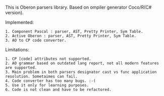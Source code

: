 This is Oberon parsers library.
Based on ompiler generator Coco/R(C# version).

Implemented:

	1. Component Pascal : parser, AST, Pretty Printer, Sym Table.
	2. Active Oberon : parser, AST, Pretty Printer, Sym Table.
	3. AO to CP code converter.

Limitations:

	1. CP [code] attributes not supported.
	2. AO grammar based on outdated lang report, not all modern features are supported.
	3. Main problem in both parsers designator cast vs func application resolution. Sometaimes can fail.
	4. Code converter has too many bugs. :-(
	5. Use it only for learning purposes.
	6. Code is not clean and have to be refactored.